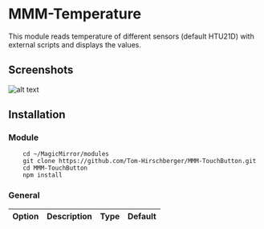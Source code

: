 # MMM-Temperature ##
This module reads temperature of different sensors (default HTU21D) with external scripts and displays the values.

## Screenshots ##
![alt text](https://github.com/Tom-Hirschberger/MMM-TouchSensor/... "picture")

## Installation ##
### Module ###
```
    cd ~/MagicMirror/modules
    git clone https://github.com/Tom-Hirschberger/MMM-TouchButton.git
    cd MMM-TouchButton
    npm install
```

### General ###
| Option  | Description | Type | Default |
| ------- | --- | --- | --- |

